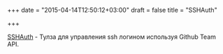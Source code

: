 +++
date = "2015-04-14T12:50:12+03:00"
draft = false
title = "SSHAuth"

+++

<p><a href="https://github.com/trevoro/sshauth">SSHAuth</a>&nbsp;- Тулза для управления ssh логином используя&nbsp;Github Team API.</p>

